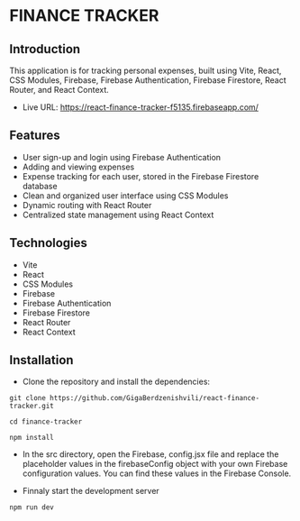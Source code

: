 
# FINANCE TRACKER

## Introduction

This application is for tracking personal expenses, built using Vite, React, CSS Modules, Firebase, Firebase Authentication, Firebase Firestore, React Router, and React Context.

- Live URL: https://react-finance-tracker-f5135.firebaseapp.com/

## Features

- User sign-up and login using Firebase Authentication
- Adding and viewing expenses
- Expense tracking for each user, stored in the Firebase Firestore database
- Clean and organized user interface using CSS Modules
- Dynamic routing with React Router
- Centralized state management using React Context

## Technologies

- Vite
- React
- CSS Modules
- Firebase
- Firebase Authentication
- Firebase Firestore
- React Router
- React Context

## Installation
- Clone the repository and install the dependencies:

```
git clone https://github.com/GigaBerdzenishvili/react-finance-tracker.git
```
```
cd finance-tracker
```
```
npm install
```

- In the src directory, open the Firebase, config.jsx file and replace the placeholder values in the firebaseConfig object with your own Firebase configuration values. You can find these values in the Firebase Console.

- Finnaly start the development server

```
npm run dev
```
